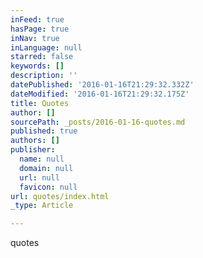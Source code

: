 ```yaml
---
inFeed: true
hasPage: true
inNav: true
inLanguage: null
starred: false
keywords: []
description: ''
datePublished: '2016-01-16T21:29:32.332Z'
dateModified: '2016-01-16T21:29:32.175Z'
title: Quotes
author: []
sourcePath: _posts/2016-01-16-quotes.md
published: true
authors: []
publisher:
  name: null
  domain: null
  url: null
  favicon: null
url: quotes/index.html
_type: Article

---
```

quotes